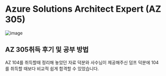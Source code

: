 # Azure Solutions Architect Expert (AZ 305)

![image](https://github.com/JoEunSae/Internship/assets/83803199/b63d5647-aeca-4679-b96e-62257646c804)

## AZ 305취득 후기 및 공부 방법

AZ 104를 취득할때 정리해 놓았던 자료 덕분와 사수님이 제공해주신 덤프 덕분에 104를 취득할 때보다 비교적 쉽게
합격할 수 있었습니다.
